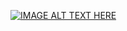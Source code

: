 [![IMAGE ALT TEXT HERE](https://img.youtube.com/vi/YOUTUBE_VIDEO_ID_HERE/0.jpg)](https://www.youtube.com/watch?v=HDCFT95Z4BY)
